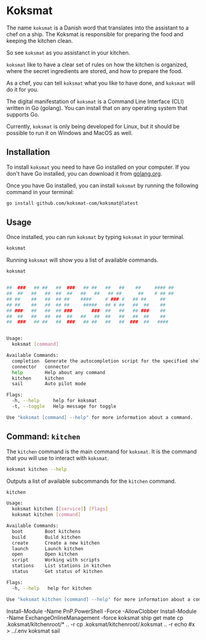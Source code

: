 # Koksmat

The name `koksmat` is a Danish word that translates into the assistant to a chef on a ship. The Koksmat is responsible for preparing the food and keeping the kitchen clean.

So see `koksmat` as you assistanct in your kitchen.

`koksmat` like to have a clear set of rules on how the kitchen is organized, where the secret ingredients are stored, and how to prepare the food.

As a chef, you can tell `koksmat` what you like to have done, and `koksmat` will do it for you.

The digital manifestation of `koksmat` is a Command Line Interface (CLI) written in Go (golang). You can install that on any operating system that supports Go.

Currently, `koksmat` is only being developed for Linux, but it should be possible to run it on Windows and MacOS as well.

## Installation

To install `koksmat` you need to have Go installed on your computer. If you don't have Go installed, you can download it from [golang.org](https://golang.org/dl/).

Once you have Go installed, you can install `koksmat` by running the following command in your terminal:

```bash
go install github.com/koksmat-com/koksmat@latest
```

## Usage

Once installed, you can run `koksmat` by typing `koksmat` in your terminal.

```bash
koksmat
```

Running `koksmat` will show you a list of available commands.

```bash
koksmat


##  ###   ## ##   ##  ###   ## ##   ##   ##    ##     #### ##
##  ##   ##   ##  ##  ##   ##   ##   ## ##      ##    # ## ##
## ##    ##   ##  ## ##    ####     # ### #   ## ##     ##
## ##    ##   ##  ## ##     #####   ## # ##   ##  ##    ##
## ###   ##   ##  ## ###       ###  ##   ##   ## ###    ##
##  ##   ##   ##  ##  ##   ##   ##  ##   ##   ##  ##    ##
##  ###   ## ##   ##  ###   ## ##   ##   ##  ###  ##   ####


Usage:
  koksmat [command]

Available Commands:
  completion  Generate the autocompletion script for the specified shell
  connector   connector
  help        Help about any command
  kitchen     kitchen
  sail        Auto pilot mode

Flags:
  -h, --help     help for koksmat
  -t, --toggle   Help message for toggle

Use "koksmat [command] --help" for more information about a command.
```

## Command: `kitchen`

The `kitchen` command is the main command for `koksmat`. It is the command that you will use to interact with `koksmat`.

```bash
koksmat kitchen --help
```

Outputs a list of available subcommands for the `kitchen` command.

```bash
kitchen

Usage:
  koksmat kitchen [[service]] [flags]
  koksmat kitchen [command]

Available Commands:
  boot        Boot kitchens
  build       Build kitchen
  create      Create a new kitchen
  launch      Launch kitchen
  open        Open kitchen
  script      Working with scripts
  stations    List stations in kitchen
  status      Get status of kitchen

Flags:
  -h, --help   help for kitchen

Use "koksmat kitchen [command] --help" for more information about a command.
```

Install-Module -Name PnP.PowerShell -Force -AllowClobber
Install-Module -Name ExchangeOnlineManagement -force
koksmat ship get mate
cp .koksmat/kitchenroot/\* .. -r
cp .koksmat/kitchenroot/.koksmat .. -r
echo #x > ../.env
koksmat sail
